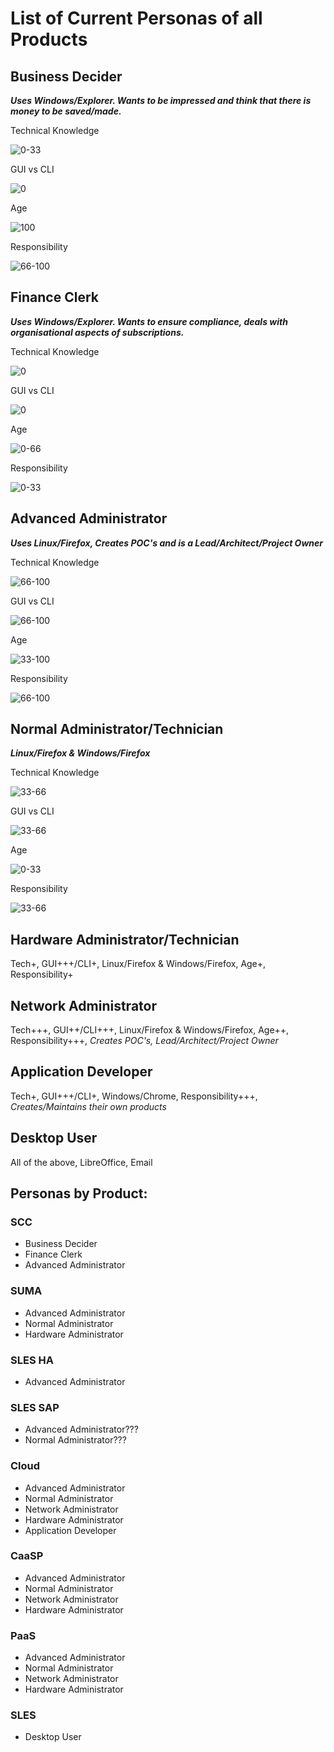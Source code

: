 # List of Current Personas of all Products



## Business Decider
***Uses Windows/Explorer. Wants to be impressed and think that there is money to be saved/made.***


Technical Knowledge

![0-33](/uploads/58f62592475daf6dc67af722ffbb3ce2/0-33.png)

GUI vs CLI

![0](/uploads/329948c3cf97485979ffcd8af218d30a/0.png)

Age

![100](/uploads/81bb6489680429fefd24d049a01e6cde/100.png)

Responsibility

![66-100](/uploads/59ea0ebb99aedb32dbba00c216a0bcc5/66-100.png)


## Finance Clerk
***Uses Windows/Explorer. Wants to ensure compliance, deals with organisational aspects of subscriptions.***


Technical Knowledge

![0](/uploads/329948c3cf97485979ffcd8af218d30a/0.png)

GUI vs CLI

![0](/uploads/329948c3cf97485979ffcd8af218d30a/0.png)

Age

![0-66](/uploads/f235bf9d68ce308b53fb2be740397911/0-66.png)

Responsibility

![0-33](/uploads/58f62592475daf6dc67af722ffbb3ce2/0-33.png)


## Advanced Administrator
***Uses Linux/Firefox, Creates POC's and is a Lead/Architect/Project Owner***


Technical Knowledge

![66-100](/uploads/59ea0ebb99aedb32dbba00c216a0bcc5/66-100.png)

GUI vs CLI

![66-100](/uploads/59ea0ebb99aedb32dbba00c216a0bcc5/66-100.png)

Age

![33-100](/uploads/bd961846313c3e3fe82e7c25962e7197/33-100.png)

Responsibility

![66-100](/uploads/59ea0ebb99aedb32dbba00c216a0bcc5/66-100.png)



## Normal Administrator/Technician
***Linux/Firefox & Windows/Firefox***


Technical Knowledge

![33-66](/uploads/bd4352ca8821c99a974d0fea5f801ea4/33-66.png)

GUI vs CLI

![33-66](/uploads/bd4352ca8821c99a974d0fea5f801ea4/33-66.png)

Age

![0-33](/uploads/58f62592475daf6dc67af722ffbb3ce2/0-33.png)

Responsibility

![33-66](/uploads/bd4352ca8821c99a974d0fea5f801ea4/33-66.png)



## Hardware Administrator/Technician
Tech+, GUI+++/CLI+, Linux/Firefox & Windows/Firefox, Age+, Responsibility+

## Network Administrator
Tech+++, GUI++/CLI+++, Linux/Firefox & Windows/Firefox, Age++, Responsibility+++, *Creates POC's, Lead/Architect/Project Owner*

## Application Developer
Tech+, GUI+++/CLI+, Windows/Chrome, Responsibility+++, *Creates/Maintains their own products*

## Desktop User
All of the above, LibreOffice, Email

## Personas by Product:

### SCC
- Business Decider
- Finance Clerk
- Advanced Administrator

### SUMA
- Advanced Administrator
- Normal Administrator
- Hardware Administrator

### SLES HA
- Advanced Administrator

### SLES SAP
- Advanced Administrator???
- Normal Administrator???

### Cloud
- Advanced Administrator
- Normal Administrator
- Network Administrator
- Hardware Administrator
- Application Developer

### CaaSP
- Advanced Administrator
- Normal Administrator
- Network Administrator
- Hardware Administrator

### PaaS
- Advanced Administrator
- Normal Administrator
- Network Administrator
- Hardware Administrator

### SLES
- Desktop User


